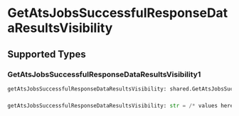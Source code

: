 # GetAtsJobsSuccessfulResponseDataResultsVisibility


## Supported Types

### GetAtsJobsSuccessfulResponseDataResultsVisibility1

```python
getAtsJobsSuccessfulResponseDataResultsVisibility: shared.GetAtsJobsSuccessfulResponseDataResultsVisibility1 = /* values here */
```

### 

```python
getAtsJobsSuccessfulResponseDataResultsVisibility: str = /* values here */
```


